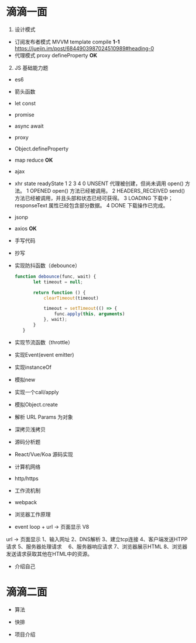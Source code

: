 # 滴滴一面
 1. 设计模式
  - 订阅发布者模式  MVVM  template  compile    **1-1**   https://juejin.im/post/6844903987024510989#heading-0
  - 代理模式  proxy  defineProperty           **OK**

 2. JS 基础能力题
  - es6
   - 箭头函数
   - let const
   - promise
   - async  await
   - proxy
   - Object.defineProperty
   - map  reduce                            **OK**

  - ajax
   - xhr state  readyState 1 2 3 4
    0	UNSENT	代理被创建，但尚未调用 open() 方法。
    1	OPENED	open() 方法已经被调用。
    2	HEADERS_RECEIVED	send() 方法已经被调用，并且头部和状态已经可获得。
    3	LOADING	下载中； responseText 属性已经包含部分数据。
    4	DONE	下载操作已完成。
   - jsonp
   - axios                                  **OK**

  - 手写代码
   - 抄写
   - 实现防抖函数（debounce）                 
     ```js
     function debounce(func, wait) {
            let timeout = null;

            return function () {
                clearTimeout(timeout)

                timeout = setTimeout(() => {
                    func.apply(this, arguments)
                }, wait);
            }
        }
     ```
   - 实现节流函数（throttle）
   - 实现Event(event emitter)
   - 实现instanceOf
   - 模拟new
   - 实现一个call/apply
   - 模拟Object.create
   - 解析 URL Params 为对象
   - 深拷贝浅拷贝

  - 源码分析题
   - React/Vue/Koa  源码实现

  - 计算机网络
   - http/https

  - 工作流机制
   - webpack
  
  - 浏览器工作原理
   - event loop  +  url  ->  页面显示   V8

   url -> 页面显示
    1、输入网址
    2、DNS解析
    3、建立tcp连接
    4、客户端发送HTPP请求
    5、服务器处理请求　
    6、服务器响应请求
    7、浏览器展示HTML
    8、浏览器发送请求获取其他在HTML中的资源。

  - 介绍自己


# 滴滴二面
 - 算法
  - 快排

 - 项目介绍
